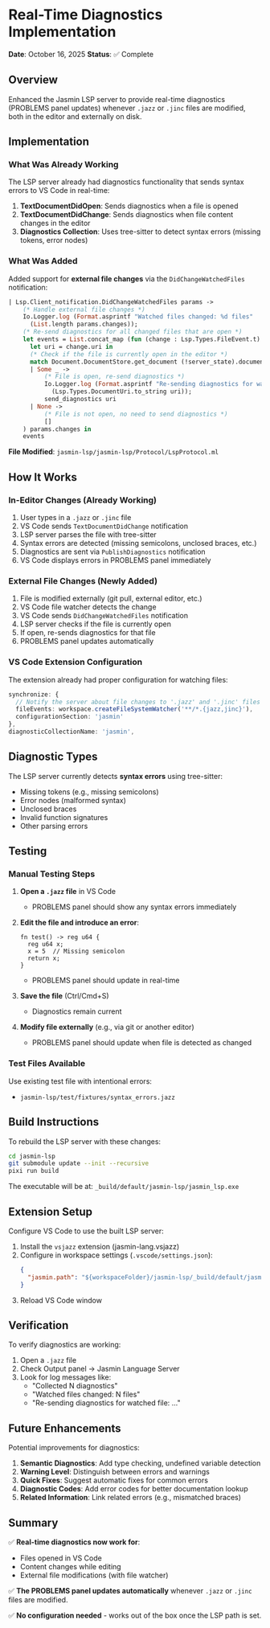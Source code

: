 # Real-Time Diagnostics Implementation

**Date**: October 16, 2025
**Status**: ✅ Complete

## Overview

Enhanced the Jasmin LSP server to provide real-time diagnostics (PROBLEMS panel updates) whenever `.jazz` or `.jinc` files are modified, both in the editor and externally on disk.

## Implementation

### What Was Already Working

The LSP server already had diagnostics functionality that sends syntax errors to VS Code in real-time:

1. **TextDocumentDidOpen**: Sends diagnostics when a file is opened
2. **TextDocumentDidChange**: Sends diagnostics when file content changes in the editor
3. **Diagnostics Collection**: Uses tree-sitter to detect syntax errors (missing tokens, error nodes)

### What Was Added

Added support for **external file changes** via the `DidChangeWatchedFiles` notification:

```ocaml
| Lsp.Client_notification.DidChangeWatchedFiles params ->
    (* Handle external file changes *)
    Io.Logger.log (Format.asprintf "Watched files changed: %d files" 
      (List.length params.changes));
    (* Re-send diagnostics for all changed files that are open *)
    let events = List.concat_map (fun (change : Lsp.Types.FileEvent.t) ->
      let uri = change.uri in
      (* Check if the file is currently open in the editor *)
      match Document.DocumentStore.get_document (!server_state).document_store uri with
      | Some _ ->
          (* File is open, re-send diagnostics *)
          Io.Logger.log (Format.asprintf "Re-sending diagnostics for watched file: %s" 
            (Lsp.Types.DocumentUri.to_string uri));
          send_diagnostics uri
      | None ->
          (* File is not open, no need to send diagnostics *)
          []
    ) params.changes in
    events
```

**File Modified**: `jasmin-lsp/jasmin-lsp/Protocol/LspProtocol.ml`

## How It Works

### In-Editor Changes (Already Working)
1. User types in a `.jazz` or `.jinc` file
2. VS Code sends `TextDocumentDidChange` notification
3. LSP server parses the file with tree-sitter
4. Syntax errors are detected (missing semicolons, unclosed braces, etc.)
5. Diagnostics are sent via `PublishDiagnostics` notification
6. VS Code displays errors in PROBLEMS panel immediately

### External File Changes (Newly Added)
1. File is modified externally (git pull, external editor, etc.)
2. VS Code file watcher detects the change
3. VS Code sends `DidChangeWatchedFiles` notification
4. LSP server checks if the file is currently open
5. If open, re-sends diagnostics for that file
6. PROBLEMS panel updates automatically

### VS Code Extension Configuration

The extension already had proper configuration for watching files:

```typescript
synchronize: {
  // Notify the server about file changes to '.jazz' and '.jinc' files
  fileEvents: workspace.createFileSystemWatcher('**/*.{jazz,jinc}'),
  configurationSection: 'jasmin'
},
diagnosticCollectionName: 'jasmin',
```

## Diagnostic Types

The LSP server currently detects **syntax errors** using tree-sitter:
- Missing tokens (e.g., missing semicolons)
- Error nodes (malformed syntax)
- Unclosed braces
- Invalid function signatures
- Other parsing errors

## Testing

### Manual Testing Steps

1. **Open a `.jazz` file** in VS Code
   - PROBLEMS panel should show any syntax errors immediately

2. **Edit the file and introduce an error**:
   ```jasmin
   fn test() -> reg u64 {
     reg u64 x;
     x = 5  // Missing semicolon
     return x;
   }
   ```
   - PROBLEMS panel should update in real-time

3. **Save the file** (Ctrl/Cmd+S)
   - Diagnostics remain current

4. **Modify file externally** (e.g., via git or another editor)
   - PROBLEMS panel should update when file is detected as changed

### Test Files Available

Use existing test file with intentional errors:
- `jasmin-lsp/test/fixtures/syntax_errors.jazz`

## Build Instructions

To rebuild the LSP server with these changes:

```bash
cd jasmin-lsp
git submodule update --init --recursive
pixi run build
```

The executable will be at: `_build/default/jasmin-lsp/jasmin_lsp.exe`

## Extension Setup

Configure VS Code to use the built LSP server:

1. Install the `vsjazz` extension (jasmin-lang.vsjazz)
2. Configure in workspace settings (`.vscode/settings.json`):
   ```json
   {
     "jasmin.path": "${workspaceFolder}/jasmin-lsp/_build/default/jasmin-lsp/jasmin_lsp.exe"
   }
   ```
3. Reload VS Code window

## Verification

To verify diagnostics are working:

1. Open a `.jazz` file
2. Check Output panel → Jasmin Language Server
3. Look for log messages like:
   - "Collected N diagnostics"
   - "Watched files changed: N files"
   - "Re-sending diagnostics for watched file: ..."

## Future Enhancements

Potential improvements for diagnostics:

1. **Semantic Diagnostics**: Add type checking, undefined variable detection
2. **Warning Level**: Distinguish between errors and warnings
3. **Quick Fixes**: Suggest automatic fixes for common errors
4. **Diagnostic Codes**: Add error codes for better documentation lookup
5. **Related Information**: Link related errors (e.g., mismatched braces)

## Summary

✅ **Real-time diagnostics now work for**:
- Files opened in VS Code
- Content changes while editing
- External file modifications (with file watcher)

✅ **The PROBLEMS panel updates automatically** whenever `.jazz` or `.jinc` files are modified.

✅ **No configuration needed** - works out of the box once the LSP path is set.
